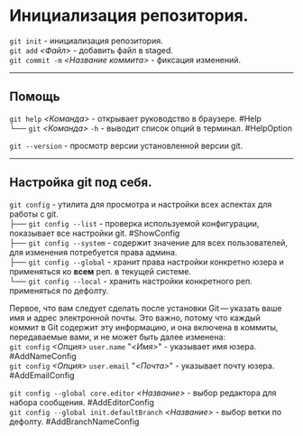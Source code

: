 # Инициализация репозитория.

`git init` - инициализация репозитория.  
`git add` _<Файл>_ - добавить файл в staged.  
`git commit -m` _<Название коммита>_ - фиксация изменений.  

---
## Помощь

`git help` _<Команда>_ - открывает руководство в браузере. #Help  
 └── `git` _<Команда>_ `-h` - выводит список опций в терминал. #HelpOption

`git --version` - просмотр версии установленной версии git.  

---
## Настройка git под себя.

`git config` - утилита для просмотра и настройки всех аспектах для работы с git.  
 ├── `git config --list` - проверка используемой конфигурации, показывает все настройки git. #ShowConfig  
 ├── `git config --system` - содержит значение для всех пользователей, для изменения потребуется права админа.  
 ├── `git config --global` - хранит права настройки конкретно юзера и применяться ко **всем** реп. в текущей системе.  
 └── `git config --local` - хранить настройки конкретного реп. применяться по дефолту.   
 
Первое, что вам следует сделать после установки Git — указать ваше имя и адрес электронной почты. Это важно, потому что каждый  
коммит в Git содержит эту информацию, и она включена в коммиты, передаваемые вами, и не может быть далее изменена:  
	`git config` _<Oпция>_ `user.name` "_<Имя>_"  - указывает имя юзера. #AddNameConfig  
	`git config` _<Oпция>_ `user.email` "_<Почта>_" - указывает почту юзера. #AddEmailConfig  

`git config --global core.editor` _<Название>_ - выбор редактора для набора сообщения. #AddEditorConfig  
`git config --global init.defaultBranch` _<Название>_ - выбор ветки по дефолту. #AddBranchNameConfig  
